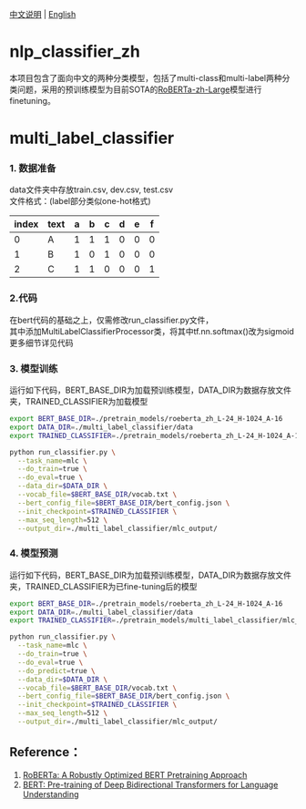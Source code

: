[中文说明](https://github.com/AarynBaelish/nlp_classifier_zh/blob/master/README.md) | [English](https://github.com/AarynBaelish/nlp_classifier_zh/blob/master/README_EN.md)

# nlp_classifier_zh
本项目包含了面向中文的两种分类模型，包括了multi-class和multi-label两种分类问题，采用的预训练模型为目前SOTA的[RoBERTa-zh-Large](https://github.com/brightmart/roberta_zh)模型进行finetuning。

# multi_label_classifier  
### 1. 数据准备
data文件夹中存放train.csv, dev.csv, test.csv    
文件格式：(label部分类似one-hot格式)  

| index | text | a | b | c | d | e | f |  
|-------|------|---|---|---|---|---|---|  
|  0    |   A  | 1 | 1 | 1 | 0 | 0 | 0 | 
|  1    |   B  | 1 | 0 | 1 | 0 | 0 | 0 | 
|  2    |   C  | 1 | 1 | 0 | 0 | 0 | 1 | 


### 2.代码
在bert代码的基础之上，仅需修改run_classifier.py文件，  
其中添加MultiLabelClassifierProcessor类，将其中tf.nn.softmax()改为sigmoid  
更多细节详见代码

### 3. 模型训练
运行如下代码，BERT_BASE_DIR为加载预训练模型，DATA_DIR为数据存放文件夹，TRAINED_CLASSIFIER为加载模型
```bash
export BERT_BASE_DIR=./pretrain_models/roeberta_zh_L-24_H-1024_A-16
export DATA_DIR=./multi_label_classifier/data
export TRAINED_CLASSIFIER=./pretrain_models/roeberta_zh_L-24_H-1024_A-16

python run_classifier.py \
  --task_name=mlc \
  --do_train=true \
  --do_eval=true \
  --data_dir=$DATA_DIR \
  --vocab_file=$BERT_BASE_DIR/vocab.txt \
  --bert_config_file=$BERT_BASE_DIR/bert_config.json \
  --init_checkpoint=$TRAINED_CLASSIFIER \
  --max_seq_length=512 \
  --output_dir=./multi_label_classifier/mlc_output/
```

### 4. 模型预测
运行如下代码，BERT_BASE_DIR为加载预训练模型，DATA_DIR为数据存放文件夹，TRAINED_CLASSIFIER为已fine-tuning后的模型

```bash
export BERT_BASE_DIR=./pretrain_models/roeberta_zh_L-24_H-1024_A-16
export DATA_DIR=./multi_label_classifier/data
export TRAINED_CLASSIFIER=./pretrain_models/multi_label_classifier/mlc_output/model.ckpt-10000

python run_classifier.py \
  --task_name=mlc \
  --do_train=true \
  --do_eval=true \
  --do_predict=true \
  --data_dir=$DATA_DIR \
  --vocab_file=$BERT_BASE_DIR/vocab.txt \
  --bert_config_file=$BERT_BASE_DIR/bert_config.json \
  --init_checkpoint=$TRAINED_CLASSIFIER \
  --max_seq_length=512 \
  --output_dir=./multi_label_classifier/mlc_output/
```

## Reference：  
1. [RoBERTa: A Robustly Optimized BERT Pretraining Approach](https://github.com/google-research/bert)
2. [BERT: Pre-training of Deep Bidirectional Transformers for Language Understanding](https://github.com/brightmart/roberta_zh)

